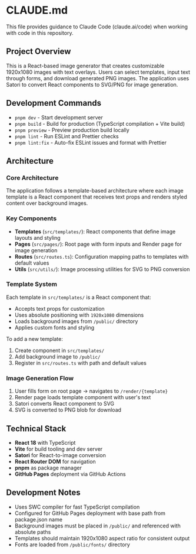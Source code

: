 # CLAUDE.md

This file provides guidance to Claude Code (claude.ai/code) when working with code in this repository.

## Project Overview

This is a React-based image generator that creates customizable 1920x1080 images with text overlays. Users can select templates, input text through forms, and download generated PNG images. The application uses Satori to convert React components to SVG/PNG for image generation.

## Development Commands

- `pnpm dev` - Start development server
- `pnpm build` - Build for production (TypeScript compilation + Vite build)
- `pnpm preview` - Preview production build locally
- `pnpm lint` - Run ESLint and Prettier checks
- `pnpm lint:fix` - Auto-fix ESLint issues and format with Prettier

## Architecture

### Core Architecture

The application follows a template-based architecture where each image template is a React component that receives text props and renders styled content over background images.

### Key Components

- **Templates** (`src/templates/`): React components that define image layouts and styling
- **Pages** (`src/pages/`): Root page with form inputs and Render page for image generation
- **Routes** (`src/routes.ts`): Configuration mapping paths to templates with default values
- **Utils** (`src/utils/`): Image processing utilities for SVG to PNG conversion

### Template System

Each template in `src/templates/` is a React component that:
- Accepts text props for customization
- Uses absolute positioning with `1920x1080` dimensions
- Loads background images from `/public/` directory
- Applies custom fonts and styling

To add a new template:
1. Create component in `src/templates/`
2. Add background image to `/public/`
3. Register in `src/routes.ts` with path and default values

### Image Generation Flow

1. User fills form on root page → navigates to `/render/{template}`
2. Render page loads template component with user's text
3. Satori converts React component to SVG
4. SVG is converted to PNG blob for download

## Technical Stack

- **React 18** with TypeScript
- **Vite** for build tooling and dev server
- **Satori** for React-to-image conversion
- **React Router DOM** for navigation
- **pnpm** as package manager
- **GitHub Pages** deployment via GitHub Actions

## Development Notes

- Uses SWC compiler for fast TypeScript compilation
- Configured for GitHub Pages deployment with base path from package.json name
- Background images must be placed in `/public/` and referenced with absolute paths
- Templates should maintain 1920x1080 aspect ratio for consistent output
- Fonts are loaded from `/public/fonts/` directory
